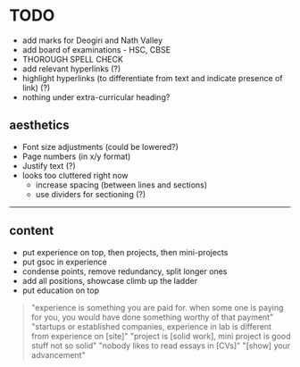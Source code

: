 # TODO

- add marks for Deogiri and Nath Valley
- add board of examinations - HSC, CBSE
- THOROUGH SPELL CHECK
- add relevant hyperlinks (?)
- highlight hyperlinks (to differentiate from text and indicate presence of link) (?)
- nothing under extra-curricular heading?

## aesthetics
- Font size adjustments (could be lowered?)
- Page numbers (in x/y format)
- Justify text (?)
- looks too cluttered right now
	- increase spacing (between lines and sections)
	- use dividers for sectioning (?)

----

## content
- put experience on top, then projects, then mini-projects
- put gsoc in experience
- condense points, remove redundancy, split longer ones
- add all positions, showcase climb up the ladder
- put education on top

> "experience is something you are paid for. when some one is paying for you, you would have done something worthy of that payment"
> "startups or established companies, experience in lab is different from experience on [site]"
> "project is [solid work], mini project is good stuff not so solid"
> "nobody likes to read essays in [CVs]"
> "[show] your advancement"
